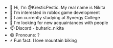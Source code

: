 - 👋 Hi, I’m @KresticPestic. My real name is Nikita
- 👀 I’m interested in roblox game development
- 🌱 I am currently studying at Synergy College
- 💞️ I'm looking for new acquaintances with people
- 📫 Discord - buharic_nikita  
- 😄 Pronouns: ?
- ⚡ Fun fact: I love mountain biking

<!---
KresticPestic/KresticPestic is a ✨ special ✨ repository because its `README.md` (this file) appears on your GitHub profile.
You can click the Preview link to take a look at your changes.
--->
